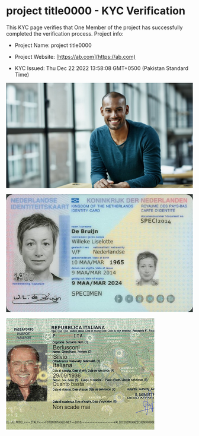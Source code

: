 # project title0000 - KYC Verification
		


This KYC page verifies that One Member of the project has successfully completed the verification process. Project info:
		


- Project Name: project title0000
		

- Project Website: [https://ab.com](https://ab.com)
		

- KYC Issued: Thu Dec 22 2022 13:58:08 GMT+0500 (Pakistan Standard Time)
		


![This is an face image](./personFace.png)
		

![This is an cnic image](./cnicImage.png)
		

![This is an passport image](./passportImage.png)
	